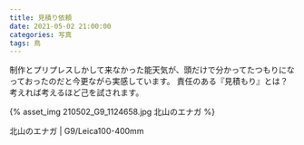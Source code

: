 ```yaml
---
title: 見積り依頼
date: 2021-05-02 21:00:00
categories: 写真
tags: 鳥
---
```


制作とプリプレスしかして来なかった能天気が、頭だけで分かってたつもりになっておったのだと今更ながら実感しています。
責任のある『見積もり』とは？　考えれば考えるほど己を試されます。

{% asset_img 210502_G9_1124658.jpg 北山のエナガ %}

北山のエナガ | G9/Leica100-400mm